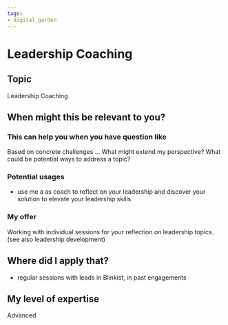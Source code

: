 ```yaml
---
tags: 
- digital_garden
---
```

# Leadership Coaching
## Topic

Leadership Coaching

## When might this be relevant to you?

### This can help you when you have question like

Based on concrete challenges … What might extend my perspective? What could be potential ways to address a topic?

### Potential usages

-   use me a as coach to reflect on your leadership and discover your solution to elevate your leadership skills
    

### My offer

Working with individual sessions for your reflection on leadership topics.(see also leadership development)

## Where did I apply that?

-   regular sessions with leads in Blinkist, in past engagements
    

## My level of expertise

Advanced